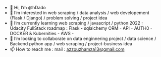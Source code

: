 - 👋 Hi, I’m @hDado
- 👀 I’m interested in web scraping / data analysis / web developement (Flask / Django) / problem solving / project idea
- 🌱 I’m currently learning web scraping / javascript / python
      2022 : Udacity FullStack roadmap : Flask - sqlalchemy ORM - API - AUTH0 - DOCKER & Kubernities - AWS - 
- 💞️ I’m looking to collaborate on data enginnering project / data science / Backend python app / web scraping / project-business  idea
- 📫 How to reach me : mail : azzouzhamza13@gmail.com



<!---
hDado/hDado is a ✨ special ✨ repository because its `README.md` (this file) appears on your GitHub profile.
You can click the Preview link to take a look at your changes.
--->
